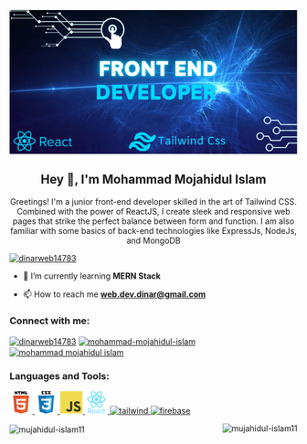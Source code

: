 <p align="center">
  <a href="https://www.linkedin.com/in/mohammad-mojahidul-islam-71675629b/" target="_blank">
    <img src="https://raw.githubusercontent.com/Mujahidul-Islam11/Mujahidul-Islam11/491dc937b345c4a4ddb8df1a5339899727cf0418/images/banner.png" alt="Mohammad Mojahidul Islam">
  </a>
</p>

<h2 align="center">Hey 👋, I'm Mohammad Mojahidul Islam</h2>
<p align="center">Greetings! I'm a junior front-end developer skilled in the art of Tailwind CSS. Combined with the power of ReactJS, I create sleek and responsive web pages that strike the perfect balance between form and function. I am also familiar with some basics of back-end technologies like ExpressJs, NodeJs, and MongoDB</p>


<p align="left"> <a href="https://twitter.com/dinarweb14783" target="blank"><img src="https://img.shields.io/twitter/follow/dinarweb14783?logo=twitter&style=for-the-badge" alt="dinarweb14783" /></a> </p>

- 🌱 I’m currently learning **MERN Stack**

- 📫 How to reach me **web.dev.dinar@gmail.com**

<h3 align="left">Connect with me:</h3>
<p align="left">
<a href="https://twitter.com/dinarweb14783" target="blank"><img align="center" src="https://raw.githubusercontent.com/rahuldkjain/github-profile-readme-generator/master/src/images/icons/Social/twitter.svg" alt="dinarweb14783" height="30" width="40" /></a>
<a href="https://www.linkedin.com/in/mohammad-mojahidul-islam/" target="blank"><img align="center" src="https://raw.githubusercontent.com/rahuldkjain/github-profile-readme-generator/master/src/images/icons/Social/linked-in-alt.svg" alt="mohammad-mojahidul-islam" height="30" width="40" /></a>
<a href="https://www.facebook.com/profile.php?id=61552796227649" target="blank"><img align="center" src="https://raw.githubusercontent.com/rahuldkjain/github-profile-readme-generator/master/src/images/icons/Social/facebook.svg" alt="mohammad mojahidul islam" height="30" width="40" /></a>
</p>

<h3 align="left">Languages and Tools:</h3>
<p align="left"> 
  <a href="https://www.w3.org/html/" target="_blank" rel="noreferrer"> <img src="https://raw.githubusercontent.com/devicons/devicon/master/icons/html5/html5-original-wordmark.svg" alt="html5" width="40" height="40"/> </a> <a href="https://www.w3schools.com/css/" target="_blank" rel="noreferrer"> <img src="https://raw.githubusercontent.com/devicons/devicon/master/icons/css3/css3-original-wordmark.svg" alt="css3" width="40" height="40"/> </a> <a href="https://developer.mozilla.org/en-US/docs/Web/JavaScript" target="_blank" rel="noreferrer"> <img src="https://raw.githubusercontent.com/devicons/devicon/master/icons/javascript/javascript-original.svg" alt="javascript" width="40" height="40"/> </a> <a href="https://reactjs.org/" target="_blank" rel="noreferrer"> <img src="https://raw.githubusercontent.com/devicons/devicon/master/icons/react/react-original-wordmark.svg" alt="react" width="40" height="40"/> </a> <a href="https://tailwindcss.com/" target="_blank" rel="noreferrer"> <img src="https://www.vectorlogo.zone/logos/tailwindcss/tailwindcss-icon.svg" alt="tailwind" width="40" height="40"/> </a><a href="https://firebase.google.com/" target="_blank" rel="noreferrer"> <img src="https://www.vectorlogo.zone/logos/firebase/firebase-icon.svg" alt="firebase" width="40" height="40"/> </a> </p>

<p><img align="right" src="https://github-readme-stats.vercel.app/api/top-langs?username=mujahidul-islam11&show_icons=true&locale=en&layout=compact" alt="mujahidul-islam11" /></p>
<p><img align="center" src="https://github-readme-streak-stats.herokuapp.com/?user=mujahidul-islam11&" alt="mujahidul-islam11" /></p>

